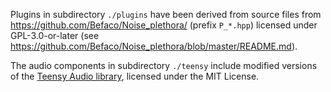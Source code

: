 Plugins in subdirectory `./plugins` have been derived from source files from https://github.com/Befaco/Noise_plethora/ (prefix `P_*.hpp`) licensed under GPL-3.0-or-later (see https://github.com/Befaco/Noise_plethora/blob/master/README.md). 

The audio components in subdirectory `./teensy` include modified versions of the [Teensy Audio library](https://github.com/PaulStoffregen/Audio), licensed under the MIT License.
